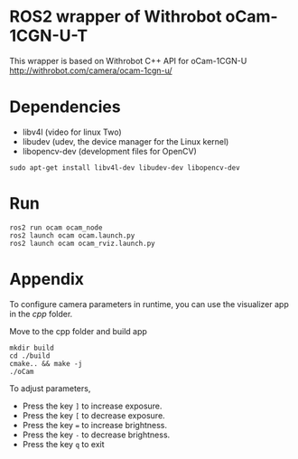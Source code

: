 # ROS2 wrapper of Withrobot oCam-1CGN-U-T
This wrapper is based on Withrobot C++ API for oCam-1CGN-U
http://withrobot.com/camera/ocam-1cgn-u/

# Dependencies
- libv4l       (video for linux Two)
- libudev       (udev, the device manager for the Linux kernel)
- libopencv-dev (development files for OpenCV)

```
sudo apt-get install libv4l-dev libudev-dev libopencv-dev
```

# Run
```
ros2 run ocam ocam_node
ros2 launch ocam ocam.launch.py
ros2 launch ocam ocam_rviz.launch.py
```

# Appendix
To configure camera parameters in runtime, you can use the visualizer app in the _cpp_ folder.

Move to the cpp folder and build app

```
mkdir build
cd ./build
cmake.. && make -j
./oCam
```

To adjust parameters,
 - Press the key `]` to increase exposure.
 - Press the key `[` to decrease exposure.
 - Press the key `=` to increase brightness.
 - Press the key `-` to decrease brightness.
 - Press the key `q` to exit
